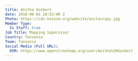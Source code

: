 ```yaml
---
title: Anitha Gosbert
date: 2018-06-01 20:53:00 Z
Photo: https://cdn.hotosm.org/website/anita+copy.jpg
Member Type:
  Is Staff: true
Job Title: Mapping Supervisor
Country: Tanzania
Team: Tanzania
Social Media (Full URL):
  OSM: https://www.openstreetmap.org/user/Anitha%20Gosbert
---
```


